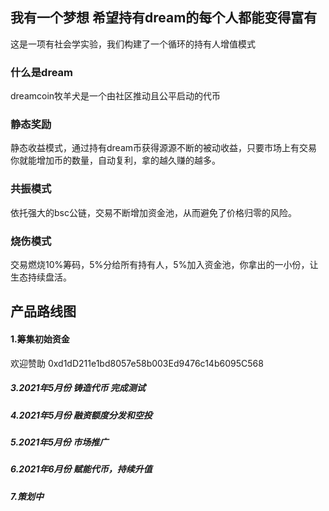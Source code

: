 ## 我有一个梦想  希望持有dream的每个人都能变得富有

这是一项有社会学实验，我们构建了一个循环的持有人增值模式

### 什么是dream

dreamcoin牧羊犬是一个由社区推动且公平启动的代币




### 静态奖励
静态收益模式，通过持有dream币获得源源不断的被动收益，只要市场上有交易你就能增加币的数量，自动复利，拿的越久赚的越多。
### 共振模式
依托强大的bsc公链，交易不断增加资金池，从而避免了价格归零的风险。
### 烧伤模式
交易燃烧10%筹码，5%分给所有持有人，5%加入资金池，你拿出的一小份，让生态持续盘活。




## 产品路线图

#### 1.筹集初始资金   
欢迎赞助 0xd1dD211e1bd8057e58b003Ed9476c14b6095C568
##### 3.2021年5月份    铸造代币  完成测试
##### 4.2021年5月份    融资额度分发和空投
##### 5.2021年5月份    市场推广
##### 6.2021年6月份    赋能代币，持续升值
##### 7.策划中
